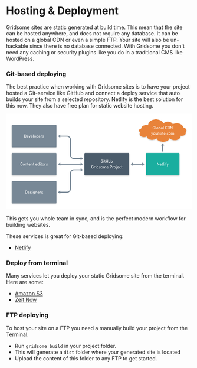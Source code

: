 # Hosting & Deployment

Gridsome sites are static generated at build time. This mean that the site can be hosted anywhere, and does not require any database. It can be hosted on a global CDN or even a simple FTP. Your site will also be un-hackable since there is no database connected. With Gridsome you don't need any caching or security plugins like you do in a traditional CMS like WordPress.


### Git-based deploying

The best practice when working with Gridsome sites is to have your project hosted a Git-service like GitHub and connect a deploy service that auto builds your site from a selected repository. Netlify is the best solution for this now. They also have free plan for static website hosting.

![Git workflow](./images/git-workflow.png)


This gets you whole team in sync, and is the perfect modern workflow for building websites.

These services is great for Git-based deploying:

- [Netlify](/docs/deploy-to-netlify)


### Deploy from terminal
Many services let you deploy your static Gridsome site from the terminal. Here are some:

- [Amazon S3](/docs/deploy-to-amazon-s3)
- [Zeit Now](/docs/deploy-to-zeit-now)


### FTP deploying

To host your site on a FTP you need a manually build your project from the Terminal.

- Run `gridsome build` in your project folder.
- This will generate a `dist` folder where your generated site is located
- Upload the content of this folder to any FTP to get started.